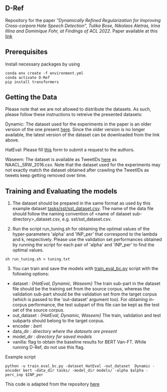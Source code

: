 ## D-Ref

Repository for the paper *"Dynamically Refined Regularization for Improving Cross-corpora Hate Speech Detection", Tulika Bose, Nikolaos Aletras, Irina Illina and Dominique Fohr, at Findings of ACL 2022*. Paper available at this [link](https://aclanthology.org/2022.findings-acl.32/)

## Prerequisites

Install necessary packages by using   

```
conda env create -f environment.yml
conda activate D-Ref
pip install transformers

```

## Getting the Data
Please note that we are not allowed to distribute the datasets. As such, please follow these instructions to retreive the presented datasets:

   Dynamic: The dataset used for the experiments in the paper is an older version of the one present [here](https://github.com/bvidgen/Dynamically-Generated-Hate-Speech-Dataset). Since the older version is no longer available, the latest version of the dataset can be downloaded from the link above.
  
   HatEval:  Please fill [this](http://hatespeech.di.unito.it/hateval.html) form to submit a request to the authors.
   
   Waseem: The dataset is available as TweetIDs [here](https://github.com/zeeraktalat/hatespeech) as NAACL_SRW_2016.csv. Note that the dataset used for the experiments may not exactly match the dataset obtained after crawling the TweetIDs as tweets keep getting removed over time.


## Training and Evaluating the models
1. The dataset should be prepared in the same format as used by this example dataset [tasks/sst/sst_dataset.csv](https://github.com/tbose20/D-Ref/blob/master/tasks/sst/sst_dataset.csv). The name of the data file should follow the naming convention of \<name of dataset sub-directory\>\_dataset.csv, e.g. sst/sst_dataset.csv.

2. Run the script run_tuning.sh for obtaining the optimal values of the hyper-parameters 'alpha' and 'INP_per' that correspond to the lambda and k, respectively. Please use the validation set performances obtained by running the script for each pair of 'alpha' and 'INP_per' to find the optimal values.

```
sh run_tuning.sh > tuning.txt 
```
3. You can train and save the models with [train_eval_bc.py](https://github.com/tbose20/D-Ref/blob/master/train_eval_bc.py) script with the following options:


* dataset : *{HatEval, Dynamic, Waseem}* The train sub-part in the dataset file should be the training set from the source corpus, whereas the validation sub-part should be the validation set from the target corpus (which is passed to the 'out-dataset' argument too). For obtaining in-corpus performance, the test subpart of this file can be kept as the test set of the source corpus. 
* out_dataset : *{HatEval, Dynamic, Waseem}* The train, validation and test subparts should belong to the target corpus.
* encoder : *bert* 
* data_dir : *directory where the datasets are present* 
* model_dir : *directory for saved models*
* vanilla: flag to obtain the baseline results for BERT Van-FT. While running D-Ref, do not use this flag.

Example script

``` 
python -u train_eval_bc.py -dataset HatEval -out_dataset  Dynamic -encoder bert -data_dir tasks/ -model_dir models/ -alpha $alpha -perc_inp $INP_per

```

This code is adapted from the repository [here](https://github.com/GChrysostomou/tasc/tree/ed1a421b3cff68e8023d605e384573b07b6c81d6)
